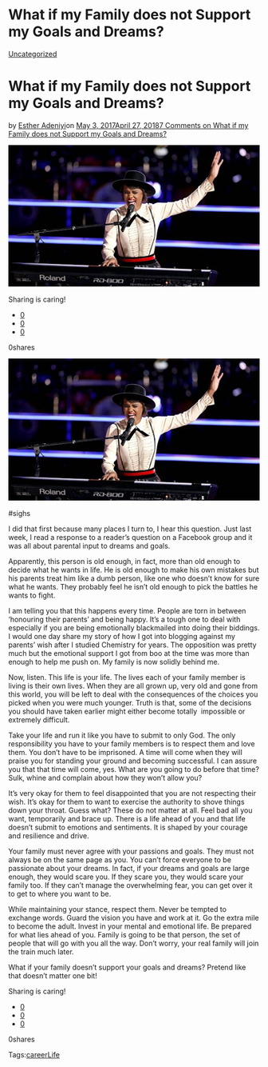 # What if my Family does not Support my Goals and Dreams?

[Uncategorized](https://estheradeniyi.com/category/uncategorized/)
# What if my Family does not Support my Goals and Dreams?

by [Esther Adeniyi](https://estheradeniyi.com/author/esther-adeniyi/)on [May 3, 2017April 27, 2018](https://estheradeniyi.com/what-if-my-family-does-not-support-my/)[7 Comments on What if my Family does not Support my Goals and Dreams?](https://estheradeniyi.com/what-if-my-family-does-not-support-my/#comments)

![](images/VanessaFerguson.jpeg)

Sharing is caring!

- [0](https://www.facebook.com/sharer/sharer.php?u=https%3A%2F%2Festheradeniyi.com%2Fwhat-if-my-family-does-not-support-my%2F&amp;t=What%20if%20my%20Family%20does%20not%20Support%20my%20Goals%20and%20Dreams%3F)
- [0](https://twitter.com/intent/tweet?text=What%20if%20my%20Family%20does%20not%20Support%20my%20Goals%20and%20Dreams%3F&amp;url=https%3A%2F%2Festheradeniyi.com%2Fwhat-if-my-family-does-not-support-my%2F)
- [0](#)

0shares

[![](images/VanessaFerguson.jpeg)](images/VanessaFerguson.jpeg)

 #sighs

I did that first because many places I turn to, I hear this question. Just last week, I read a response to a reader&#x2019;s question on a Facebook group and it was all about parental input to dreams and goals.

Apparently, this person is old enough, in fact, more than old enough to decide what he wants in life. He is old enough to make his own mistakes but his parents treat him like a dumb person, like one who doesn&#x2019;t know for sure what he wants. They probably feel he isn&#x2019;t old enough to pick the battles he wants to fight.

I am telling you that this happens every time. People are torn in between &#x2018;honouring their parents&#x2019; and being happy. It&#x2019;s a tough one to deal with especially if you are being emotionally blackmailed into doing their biddings. I would one day share my story of how I got into blogging against my parents&#x2019; wish after I studied Chemistry for years. The opposition was pretty much but the emotional support I got from boo at the time was more than enough to help me push on. My family is now solidly behind me.

Now, listen. This life is your life. The lives each of your family member is living is their own lives. When they are all grown up, very old and gone from this world, you will be left to deal with the consequences of the choices you picked when you were much younger. Truth is that, some of the decisions you should have taken earlier might either become totally &#xA0;impossible or extremely difficult.

Take your life and run it like you have to submit to only God. The only responsibility you have to your family members is to respect them and love them. You don&#x2019;t have to be imprisoned. A time will come when they will praise you for standing your ground and becoming successful. I can assure you that that time will come, yes. What are you going to do before that time? Sulk, whine and complain about how they won&#x2019;t allow you?

It&#x2019;s very okay for them to feel disappointed that you are not respecting their wish. It&#x2019;s okay for them to want to exercise the authority to shove things down your throat. Guess what? These do not matter at all. Feel bad all you want, temporarily and brace up. There is a life ahead of you and that life doesn&#x2019;t submit to emotions and sentiments. It is shaped by your courage and resilience and drive.

Your family must never agree with your passions and goals. They must not always be on the same page as you. You can&#x2019;t force everyone to be passionate about your dreams. In fact, if your dreams and goals are large enough, they would scare you. If they scare you, they would scare your family too. If they can&#x2019;t manage the overwhelming fear, you can get over it to get to where you want to be.

While maintaining your stance, respect them. Never be tempted to exchange words. Guard the vision you have and work at it. Go the extra mile to become the adult. Invest in your mental and emotional life. Be prepared for what lies ahead of you. Family is going to be that person, the set of people that will go with you all the way. Don&#x2019;t worry, your real family will join the train much later.

What if your family doesn&#x2019;t support your goals and dreams? Pretend like that doesn&#x2019;t matter one bit!

Sharing is caring!

- [0](https://www.facebook.com/sharer/sharer.php?u=https%3A%2F%2Festheradeniyi.com%2Fwhat-if-my-family-does-not-support-my%2F&amp;t=What%20if%20my%20Family%20does%20not%20Support%20my%20Goals%20and%20Dreams%3F)
- [0](https://twitter.com/intent/tweet?text=What%20if%20my%20Family%20does%20not%20Support%20my%20Goals%20and%20Dreams%3F&amp;url=https%3A%2F%2Festheradeniyi.com%2Fwhat-if-my-family-does-not-support-my%2F)
- [0](#)

0shares

Tags:[career](https://estheradeniyi.com/tag/career/)[Life](https://estheradeniyi.com/tag/life/)